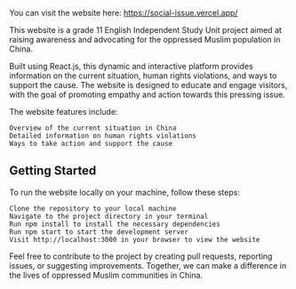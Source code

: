 You can visit the website here: https://social-issue.vercel.app/

This website is a grade 11 English Independent Study Unit project aimed at raising awareness and advocating for the oppressed Muslim population in China.

Built using React.js, this dynamic and interactive platform provides information on the current situation, human rights violations, and ways to support the cause. The website is designed to educate and engage visitors, with the goal of promoting empathy and action towards this pressing issue.

The website features include:

    Overview of the current situation in China
    Detailed information on human rights violations
    Ways to take action and support the cause

## Getting Started

To run the website locally on your machine, follow these steps:

    Clone the repository to your local machine
    Navigate to the project directory in your terminal
    Run npm install to install the necessary dependencies
    Run npm start to start the development server
    Visit http://localhost:3000 in your browser to view the website

Feel free to contribute to the project by creating pull requests, reporting issues, or suggesting improvements. Together, we can make a difference in the lives of oppressed Muslim communities in China.
